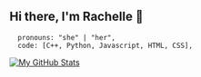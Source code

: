 ## Hi there, I'm Rachelle :shell:

```
  pronouns: "she" | "her",
  code: [C++, Python, Javascript, HTML, CSS],
```

[![My GitHub Stats](https://github-readme-stats.vercel.app/api/?username=rachellefontanilla&count_private=true&theme=buefy&showicons=true)](https://github.com/rachellefontanilla)
